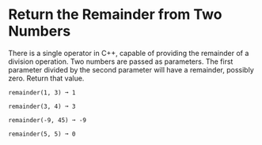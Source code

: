 # Return the Remainder from Two Numbers
There is a single operator in C++, capable of providing the remainder of a division operation. Two numbers are passed as parameters. The first parameter divided by the second parameter will have a remainder, possibly zero. Return that value.

`remainder(1, 3) ➞ 1`

`remainder(3, 4) ➞ 3`

`remainder(-9, 45) ➞ -9`

`remainder(5, 5) ➞ 0`
